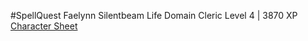 #SpellQuest 
Faelynn Silentbeam Life Domain Cleric
Level 4 | 3870 XP
[Character Sheet](https://www.dndbeyond.com/characters/89583056)
